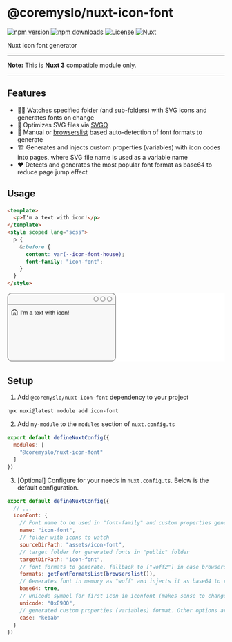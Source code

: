 # @coremyslo/nuxt-icon-font

[![npm version][npm-version-src]][npm-version-href]
[![npm downloads][npm-downloads-src]][npm-downloads-href]
[![License][license-src]][license-href]
[![Nuxt][nuxt-src]][nuxt-href]

Nuxt icon font generator

---

**Note:** This is **Nuxt 3** compatible module only.

---

## Features
- 🕵️‍♂️&nbsp;Watches specified folder (and sub-folders) with SVG icons and generates fonts on change
- 💅&nbsp;Optimizes SVG files via [SVGO](https://www.npmjs.com/package/svgo)
- 🤯&nbsp;Manual or [browserslist](https://www.npmjs.com/package/browserslist) based auto-detection  of font formats to generate
- 🏗️&nbsp;Generates and injects custom properties (variables) with icon codes into pages, where SVG file name is used as a variable name
- ❤️&nbsp;Detects and generates the most popular font format as base64 to reduce page jump effect

## Usage
``` html
<template>
  <p>I'm a text with icon!</p>
</template>
<style scoped lang="scss">
  p {
    &:before {
      content: var(--icon-font-house);
      font-family: "icon-font";
    }
  }
</style>
```

![](demo.svg) 

## Setup

1. Add `@coremyslo/nuxt-icon-font` dependency to your project

```bash
npx nuxi@latest module add icon-font
```

2. Add `my-module` to the `modules` section of `nuxt.config.ts`

```js
export default defineNuxtConfig({
  modules: [
    "@coremyslo/nuxt-icon-font"
  ]
})
```

3. [Optional] Configure for your needs in `nuxt.config.ts`. Below is the default configuration.
```js
export default defineNuxtConfig({
  // ...
  iconFont: {
    // Font name to be used in "font-family" and custom properties generated prefix "--icon-font-svgiconfilename"
    name: "icon-font",
    // folder with icons to watch
    sourceDirPath: "assets/icon-font",
    // target folder for generated fonts in "public" folder
    targetDirPath: "icon-font",
    // font formats to generate, fallback to ["woff2"] in case browserslist is not used, example for manual configuration: ["svg", "ttf", "woff", "woff2", "eot"] in any order
    formats: getFontFormatsList(browserslist()),
    // Generates font in memory as "woff" and injects it as base64 to reduce page jump effect, ignores "formats" option
    base64: true,
    // unicode symbol for first icon in iconfont (makes sense to change only if you're not going to use custom properties)
    unicode: "0xE900",
    // generated custom properties (variables) format. Other options are: "snake", "pascal", "camel", "header", "constant"
    case: "kebab"
  }
})
```

<!-- Badges -->
[npm-version-src]: https://img.shields.io/npm/v/@coremyslo/nuxt-icon-font/latest.svg?style=flat&colorA=18181B&colorB=28CF8D
[npm-version-href]: https://npmjs.com/package/@coremyslo/nuxt-icon-font

[npm-downloads-src]: https://img.shields.io/npm/dm/@coremyslo/nuxt-icon-font.svg?style=flat&colorA=18181B&colorB=28CF8D
[npm-downloads-href]: https://npmjs.com/package/@coremyslo/nuxt-icon-font

[license-src]: https://img.shields.io/npm/l/@coremyslo/nuxt-icon-font.svg?style=flat&colorA=18181B&colorB=28CF8D
[license-href]: https://npmjs.com/package/@coremyslo/nuxt-icon-font

[nuxt-src]: https://img.shields.io/badge/Nuxt-18181B?logo=nuxt.js
[nuxt-href]: https://nuxt.com
